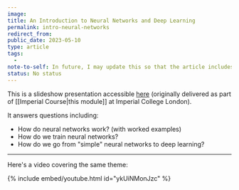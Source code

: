 ```yaml
---
image:
title: An Introduction to Neural Networks and Deep Learning
permalink: intro-neural-networks
redirect_from:
public_date: 2023-05-10
type: article
tags:
  - 
note-to-self: In future, I may update this so that the article includes the actual content of the presentation - but I should definitely consider the utility of that.
status: No status
---
```


This is a slideshow presentation accessible [here](./slides/neural-networks) (originally delivered as part of [[Imperial Course|this module]] at Imperial College London).

It answers questions including:
- How do neural networks work? (with worked examples)
- How do we train neural networks?
- How do we go from "simple" neural networks to deep learning?

---

Here's a video covering the same theme:

{% include embed/youtube.html id="ykUiNMonJzc" %}
